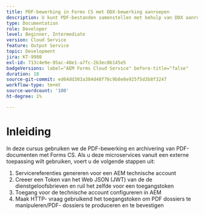 ```yaml
---
title: PDF-bewerking in Forms CS met DDX-bewerking aanroepen
description: U kunt PDF-bestanden samenstellen met behulp van DDX aanroepen.
type: Documentation
role: Developer
level: Beginner, Intermediate
version: Cloud Service
feature: Output Service
topic: Development
jira: KT-9980
exl-id: 713c4e9e-95ac-48e1-a7fc-2b3ec0b145e5
badgeVersions: label="AEM Forms Cloud Service" before-title="false"
duration: 18
source-git-commit: ed64dd303a384d48f76c9b8e8e925f5d3b8f3247
workflow-type: tm+mt
source-wordcount: '100'
ht-degree: 1%

---
```


# Inleiding

In deze cursus gebruiken we de PDF-bewerking en archivering van PDF-documenten met Forms CS. Als u deze microservices vanuit een externe toepassing wilt gebruiken, voert u de volgende stappen uit:

1. Servicereferenties genereren voor een AEM technische account
1. Creeer een Token van het Web JSON (JWT) van de de dienstgeloofsbrieven en ruil het zelfde voor een toegangstoken
1. Toegang voor de technische account configureren in AEM
1. Maak HTTP- vraag gebruikend het toegangstoken om PDF dossiers te manipuleren/PDF- dossiers te produceren en te bevestigen
